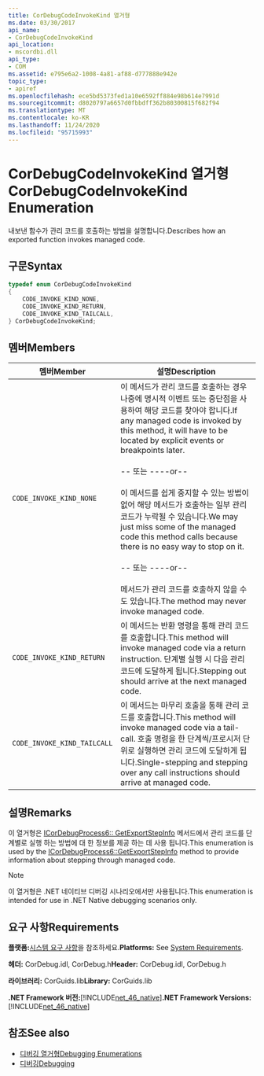 ```yaml
---
title: CorDebugCodeInvokeKind 열거형
ms.date: 03/30/2017
api_name:
- CorDebugCodeInvokeKind
api_location:
- mscordbi.dll
api_type:
- COM
ms.assetid: e795e6a2-1008-4a81-af88-d777888e942e
topic_type:
- apiref
ms.openlocfilehash: ece5bd5373fed1a10e6592ff884e98b614e7991d
ms.sourcegitcommit: d8020797a6657d0fbbdff362b80300815f682f94
ms.translationtype: MT
ms.contentlocale: ko-KR
ms.lasthandoff: 11/24/2020
ms.locfileid: "95715993"
---
```

# <a name="cordebugcodeinvokekind-enumeration"></a><span data-ttu-id="f3cc8-102">CorDebugCodeInvokeKind 열거형</span><span class="sxs-lookup"><span data-stu-id="f3cc8-102">CorDebugCodeInvokeKind Enumeration</span></span>

<span data-ttu-id="f3cc8-103">내보낸 함수가 관리 코드를 호출하는 방법을 설명합니다.</span><span class="sxs-lookup"><span data-stu-id="f3cc8-103">Describes how an exported function invokes managed code.</span></span>  
  
## <a name="syntax"></a><span data-ttu-id="f3cc8-104">구문</span><span class="sxs-lookup"><span data-stu-id="f3cc8-104">Syntax</span></span>  
  
```cpp  
typedef enum CorDebugCodeInvokeKind  
{  
    CODE_INVOKE_KIND_NONE,
    CODE_INVOKE_KIND_RETURN,
    CODE_INVOKE_KIND_TAILCALL,
} CorDebugCodeInvokeKind;  
```  
  
## <a name="members"></a><span data-ttu-id="f3cc8-105">멤버</span><span class="sxs-lookup"><span data-stu-id="f3cc8-105">Members</span></span>  
  
|<span data-ttu-id="f3cc8-106">멤버</span><span class="sxs-lookup"><span data-stu-id="f3cc8-106">Member</span></span>|<span data-ttu-id="f3cc8-107">설명</span><span class="sxs-lookup"><span data-stu-id="f3cc8-107">Description</span></span>|  
|------------|-----------------|  
|`CODE_INVOKE_KIND_NONE`|<span data-ttu-id="f3cc8-108">이 메서드가 관리 코드를 호출하는 경우 나중에 명시적 이벤트 또는 중단점을 사용하여 해당 코드를 찾아야 합니다.</span><span class="sxs-lookup"><span data-stu-id="f3cc8-108">If any managed code is invoked by this method, it will have to be located by explicit events or breakpoints later.</span></span><br /><br /> <span data-ttu-id="f3cc8-109">-- 또는 --</span><span class="sxs-lookup"><span data-stu-id="f3cc8-109">--or--</span></span><br /><br /> <span data-ttu-id="f3cc8-110">이 메서드를 쉽게 중지할 수 있는 방법이 없어 해당 메서드가 호출하는 일부 관리 코드가 누락될 수 있습니다.</span><span class="sxs-lookup"><span data-stu-id="f3cc8-110">We may just miss some of the managed code this method calls because there is no easy way to stop on it.</span></span><br /><br /> <span data-ttu-id="f3cc8-111">-- 또는 --</span><span class="sxs-lookup"><span data-stu-id="f3cc8-111">--or--</span></span><br /><br /> <span data-ttu-id="f3cc8-112">메서드가 관리 코드를 호출하지 않을 수도 있습니다.</span><span class="sxs-lookup"><span data-stu-id="f3cc8-112">The method may never invoke managed code.</span></span>|  
|`CODE_INVOKE_KIND_RETURN`|<span data-ttu-id="f3cc8-113">이 메서드는 반환 명령을 통해 관리 코드를 호출합니다.</span><span class="sxs-lookup"><span data-stu-id="f3cc8-113">This method will invoke managed code via a return instruction.</span></span> <span data-ttu-id="f3cc8-114">단계별 실행 시 다음 관리 코드에 도달하게 됩니다.</span><span class="sxs-lookup"><span data-stu-id="f3cc8-114">Stepping out should arrive at the next managed code.</span></span>|  
|`CODE_INVOKE_KIND_TAILCALL`|<span data-ttu-id="f3cc8-115">이 메서드는 마무리 호출을 통해 관리 코드를 호출합니다.</span><span class="sxs-lookup"><span data-stu-id="f3cc8-115">This method will invoke managed code via a tail-call.</span></span> <span data-ttu-id="f3cc8-116">호출 명령을 한 단계씩/프로시저 단위로 실행하면 관리 코드에 도달하게 됩니다.</span><span class="sxs-lookup"><span data-stu-id="f3cc8-116">Single-stepping and stepping over any call instructions should arrive at managed code.</span></span>|  
  
## <a name="remarks"></a><span data-ttu-id="f3cc8-117">설명</span><span class="sxs-lookup"><span data-stu-id="f3cc8-117">Remarks</span></span>  

 <span data-ttu-id="f3cc8-118">이 열거형은 [ICorDebugProcess6:: GetExportStepInfo](icordebugprocess6-getexportstepinfo-method.md) 메서드에서 관리 코드를 단계별로 실행 하는 방법에 대 한 정보를 제공 하는 데 사용 됩니다.</span><span class="sxs-lookup"><span data-stu-id="f3cc8-118">This enumeration is used by the [ICorDebugProcess6::GetExportStepInfo](icordebugprocess6-getexportstepinfo-method.md) method to provide information about stepping through managed code.</span></span>  
  
> [!NOTE]
> <span data-ttu-id="f3cc8-119">이 열거형은 .NET 네이티브 디버깅 시나리오에서만 사용됩니다.</span><span class="sxs-lookup"><span data-stu-id="f3cc8-119">This enumeration is intended for use in .NET Native debugging scenarios only.</span></span>  
  
## <a name="requirements"></a><span data-ttu-id="f3cc8-120">요구 사항</span><span class="sxs-lookup"><span data-stu-id="f3cc8-120">Requirements</span></span>  

 <span data-ttu-id="f3cc8-121">**플랫폼:**[시스템 요구 사항](../../get-started/system-requirements.md)을 참조하세요.</span><span class="sxs-lookup"><span data-stu-id="f3cc8-121">**Platforms:** See [System Requirements](../../get-started/system-requirements.md).</span></span>  
  
 <span data-ttu-id="f3cc8-122">**헤더:** CorDebug.idl, CorDebug.h</span><span class="sxs-lookup"><span data-stu-id="f3cc8-122">**Header:** CorDebug.idl, CorDebug.h</span></span>  
  
 <span data-ttu-id="f3cc8-123">**라이브러리:** CorGuids.lib</span><span class="sxs-lookup"><span data-stu-id="f3cc8-123">**Library:** CorGuids.lib</span></span>  
  
 <span data-ttu-id="f3cc8-124">**.NET Framework 버전:**[!INCLUDE[net_46_native](../../../../includes/net-46-native-md.md)]</span><span class="sxs-lookup"><span data-stu-id="f3cc8-124">**.NET Framework Versions:** [!INCLUDE[net_46_native](../../../../includes/net-46-native-md.md)]</span></span>  
  
## <a name="see-also"></a><span data-ttu-id="f3cc8-125">참조</span><span class="sxs-lookup"><span data-stu-id="f3cc8-125">See also</span></span>

- [<span data-ttu-id="f3cc8-126">디버깅 열거형</span><span class="sxs-lookup"><span data-stu-id="f3cc8-126">Debugging Enumerations</span></span>](debugging-enumerations.md)
- [<span data-ttu-id="f3cc8-127">디버깅</span><span class="sxs-lookup"><span data-stu-id="f3cc8-127">Debugging</span></span>](index.md)
